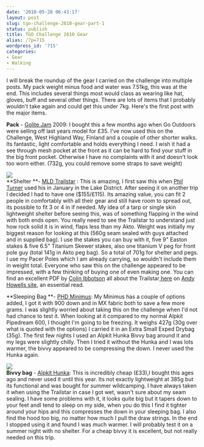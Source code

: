 ```yaml
---
date: '2010-05-28 06:43:17'
layout: post
slug: tgo-challenge-2010-gear-part-1
status: publish
title: TGO Challenge 2010 Gear
alias: /?p=715
wordpress_id: '715'
categories:
- Gear
- Walking
---
```


I will break the roundup of the gear I carried on the challenge into multiple posts. My pack weight minus food and water was 7.51kg, this was at the end. This includes several things most would class as wearing like hat, gloves, buff and several other things. There are lots of items that I probably wouldn't take again and could get this under 7kg. Here's the first post with the major items.  

**Pack** - [Golite Jam](http://www.golite.com/Product/ProdDetail.aspx?p=151002110&mc=176&t=&lat=) 2009: I bought this a few months ago when Go Outdoors were selling off last years model for £35. I've now used this on the Challenge, West Highland Way, Finland and a couple of other shorter walks. Its fantastic, light comfortable and holds everything I need. I wish it had a see through mesh pocket at the front as it can be hard to find your stuff in the big front pocket. Otherwise I have no complaints with it and doesn't look too worn either. (732g, you could remove some straps to save weight)  

[![](http://lh3.ggpht.com/_mwiBNuCX3e4/S_u_8uZle7I/AAAAAAAAPsc/Z3h-3NESeGc/s400/TGO%20Challenge%202010%20033.JPG)](http://picasaweb.google.co.uk/lh/photo/aX0HoQ9i4vglH7qbjL9XYA?feat=embedwebsite)  
**Shelter **- [MLD Trailstar](http://www.mountainlaureldesigns.com/shop/product_info.php?cPath=35&products_id=102) : This is amazing, I first saw this when [Phil Turner](http://phil-turner.net/) used his in January in the Lake District. After seeing it on another trip I decided I had to have one ($155/£115). Its amazing value, you can fit 2 people in comfortably with all their gear and still have room to spread out, its possible to fit 3 or 4 in if needed. My idea of a tarp or single skin lightweight shelter before seeing this, was of something flapping in the wind with both ends open. You really need to see the Trailstar to understand just how rock solid it is in wind, flaps less than my Akto. Weight was initially my biggest reason for looking at this (560g seam sealed with guys attached and in supplied bag). I use the stakes you can buy with it, five 9" Easton stakes & five 6.5" Titanium Skewer stakes, also one titanium V peg for front pole guy (total 141g in Akto peg bag). So a total of 701g for shelter and pegs. I use my Pacer Poles which I am already carrying, so wouldn't include them in weight total. Everyone who saw this on the challenge appeared to be impressed, with a few thinking of buying one of even making one. You can find an excellent PDF by [Colin Ibbotson](http://www.andyhowell.info/Colin-Ibbotson/index.html) all about the Trailstar[ here](http://www.andyhowell.info/Colin-Ibbotson/Trailstar-review.html) on [Andy Howells site](http://www.andyhowell.info/trek-blog/), an essential read.  

**Sleeping Bag **- [PHD Minimus](http://www.phdesigns.co.uk/product_info.php?cat=26&products_id=31): My Minimus has a couple of options added, I got it with 900 down and in MX fabric both to save a few more grams. I was slightly worried about taking this on the challenge when I'd not had chance to test it. When looking at it compared to my normal Alpkit Pipedream 600, I thought I'm going to be freezing. It weighs 427g (30g over what is quoted with the options) I carried it in an Extra Small Exped Drybag (35g). The first few nights I used an Alpkit Hunka Bivvy bag around it and my legs were slightly chilly. Then I tried it without the Hunka and I was lots warmer, the bivvy appeared to be compressing the down. I never used the Hunka again.  

[![](http://dl.dropbox.com/u/2657852/website/images/hunka.jpeg)](http://dl.dropbox.com/u/2657852/website/images/hunka.jpeg)  
**Bivvy bag** - [Alpkit Hunka](http://www.alpkit.com/shop/cart.php?target=product&product_id=16312&category_id=253): This is incredibly cheap (£33),I bought this ages ago and never used it until this year. Its not exactly lightweight at 385g but its functional and was bought for summer wildcamping. I have always taken it when using the Trailstar in case I got wet, wasn't sure about my seam sealing. I have some problems with it, it looks quite big but it tapers down to your feet andI tend to sleep on my side, when you do this I find it tighter around your hips and this compresses the down in your sleeping bag. I also find the hood too big, no matter how much I pull the draw strings. In the end I stopped using it and found I was much warmer. I will probably test it on a summer night with no shelter. For a cheap bivvy it is excellent, but not really needed on this trip.
